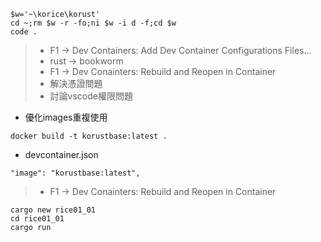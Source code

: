 ```
$w='~\korice\korust'
cd ~;rm $w -r -fo;ni $w -i d -f;cd $w
code .
```
> * F1 -> Dev Containers: Add Dev Container Configurations Files...
> * rust -> bookworm
> * F1 -> Dev Conainters: Rebuild and Reopen in Container
> * 解決憑證問題
> * 討論vscode權限問題

* 優化images重複使用
```
docker build -t korustbase:latest .
```
* devcontainer.json
```
"image": "korustbase:latest",
```
> * F1 -> Dev Conainters: Rebuild and Reopen in Container
```
cargo new rice01_01
cd rice01_01
cargo run
```
